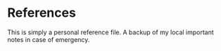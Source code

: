 # References

This is simply a personal reference file. A backup of my local important notes in case of emergency.
